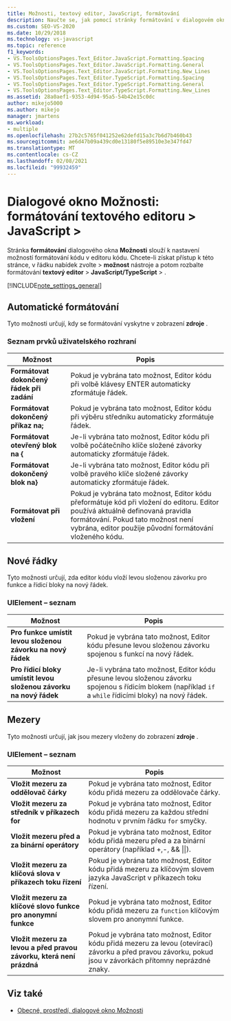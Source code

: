 ```yaml
---
title: Možnosti, textový editor, JavaScript, formátování
description: Naučte se, jak pomocí stránky formátování v dialogovém okně Možnosti nastavit možnosti formátování kódu v editoru kódu.
ms.custom: SEO-VS-2020
ms.date: 10/29/2018
ms.technology: vs-javascript
ms.topic: reference
f1_keywords:
- VS.ToolsOptionsPages.Text_Editor.JavaScript.Formatting.Spacing
- VS.ToolsOptionsPages.Text_Editor.JavaScript.Formatting.General
- VS.ToolsOptionsPages.Text_Editor.JavaScript.Formatting.New_Lines
- VS.ToolsOptionsPages.Text_Editor.TypeScript.Formatting.Spacing
- VS.ToolsOptionsPages.Text_Editor.TypeScript.Formatting.General
- VS.ToolsOptionsPages.Text_Editor.TypeScript.Formatting.New_Lines
ms.assetid: 28a0aef1-9353-4d94-95a5-54b42e15c0dc
author: mikejo5000
ms.author: mikejo
manager: jmartens
ms.workload:
- multiple
ms.openlocfilehash: 27b2c5765f041252e62defd15a3c7b6d7b460b43
ms.sourcegitcommit: ae6d47b09a439cd0e13180f5e89510e3e347fd47
ms.translationtype: MT
ms.contentlocale: cs-CZ
ms.lasthandoff: 02/08/2021
ms.locfileid: "99932459"
---
```

# <a name="options-dialog-box-text-editor--javascript--formatting"></a>Dialogové okno Možnosti: formátování textového editoru \> JavaScript \>

Stránka **formátování** dialogového okna **Možnosti** slouží k nastavení možností formátování kódu v editoru kódu. Chcete-li získat přístup k této stránce, v řádku nabídek zvolte  >  **možnost** nástroje a potom rozbalte formátování **textový editor**  >  **JavaScript/TypeScript**  >  .

[!INCLUDE[note_settings_general](../../data-tools/includes/note_settings_general_md.md)]

## <a name="automatic-formatting"></a>Automatické formátování

Tyto možnosti určují, kdy se formátování vyskytne v zobrazení **zdroje** .

### <a name="uielement-list"></a>Seznam prvků uživatelského rozhraní

|Možnost|Popis|
|------------|-----------------|
|**Formátovat dokončený řádek při zadání**|Pokud je vybrána tato možnost, Editor kódu při volbě klávesy ENTER automaticky zformátuje řádek.|
|**Formátovat dokončený příkaz na;**|Pokud je vybrána tato možnost, Editor kódu při výběru středníku automaticky zformátuje řádek.|
|**Formátovat otevřený blok na {**|Je-li vybrána tato možnost, Editor kódu při volbě počátečního klíče složené závorky automaticky zformátuje řádek.|
|**Formátovat dokončený blok na}**|Je-li vybrána tato možnost, Editor kódu při volbě pravého klíče složené závorky automaticky zformátuje řádek.|
|**Formátovat při vložení**|Pokud je vybrána tato možnost, Editor kódu přeformátuje kód při vložení do editoru. Editor používá aktuálně definovaná pravidla formátování. Pokud tato možnost není vybrána, editor použije původní formátování vloženého kódu.|

## <a name="new-lines"></a>Nové řádky

Tyto možnosti určují, zda editor kódu vloží levou složenou závorku pro funkce a řídicí bloky na nový řádek.

### <a name="uielement-list"></a>UIElement – seznam

|Možnost|Popis|
|------------|-----------------|
|**Pro funkce umístit levou složenou závorku na nový řádek**|Pokud je vybrána tato možnost, Editor kódu přesune levou složenou závorku spojenou s funkcí na nový řádek.|
|**Pro řídicí bloky umístit levou složenou závorku na nový řádek**|Je-li vybrána tato možnost, Editor kódu přesune levou složenou závorku spojenou s řídicím blokem (například `if` a `while` řídicími bloky) na nový řádek.|

## <a name="spacing"></a>Mezery

Tyto možnosti určují, jak jsou mezery vloženy do zobrazení **zdroje** .

### <a name="uielement-list"></a>UIElement – seznam

|Možnost|Popis|
|------------|-----------------|
|**Vložit mezeru za oddělovač čárky**|Pokud je vybrána tato možnost, Editor kódu přidá mezeru za oddělovače čárky.|
|**Vložit mezeru za středník v příkazech for**|Pokud je vybrána tato možnost, Editor kódu přidá mezeru za každou střední hodnotu v prvním řádku `for` smyčky.|
|**Vložit mezeru před a za binární operátory**|Pokud je vybrána tato možnost, Editor kódu přidá mezeru před a za binární operátory (například +,-,  &&  &#124;&#124;).|
|**Vložit mezeru za klíčová slova v příkazech toku řízení**|Pokud je vybrána tato možnost, Editor kódu přidá mezeru za klíčovým slovem jazyka JavaScript v příkazech toku řízení.|
|**Vložit mezeru za klíčové slovo funkce pro anonymní funkce**|Pokud je vybrána tato možnost, Editor kódu přidá mezeru za `function` klíčovým slovem pro anonymní funkce.|
|**Vložit mezeru za levou a před pravou závorku, která není prázdná**|Pokud je vybrána tato možnost, Editor kódu přidá mezeru za levou (otevírací) závorku a před pravou závorku, pokud jsou v závorkách přítomny neprázdné znaky.|

## <a name="see-also"></a>Viz také

- [Obecné, prostředí, dialogové okno Možnosti](../../ide/reference/general-environment-options-dialog-box.md)